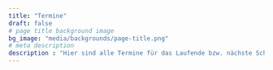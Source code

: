 ```yaml
---
title: "Termine"
draft: false
# page title background image
bg_image: "media/backgrounds/page-title.png"
# meta description
description : "Hier sind alle Termine für das Laufende bzw. nächste Schuljahr aufgelistet."
---
```

